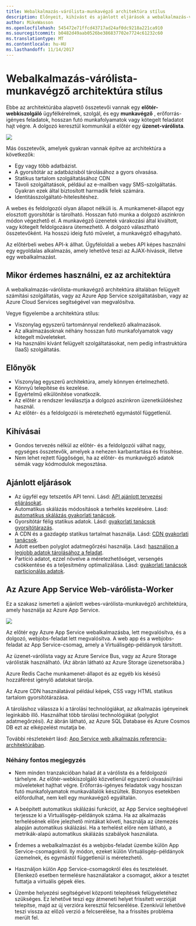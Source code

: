 ```yaml
---
title: Webalkalmazás-várólista-munkavégző architektúra stílus
description: Előnyeit, kihívást és ajánlott eljárások a webalkalmazás-várólista-munkavégző architektúrák ismerteti az Azure-on
author: MikeWasson
ms.openlocfilehash: 545472e71ffcd43717ad24af0dc9218a221ca910
ms.sourcegitcommit: b0482d49aab0526be386837702e7724c61232c60
ms.translationtype: MT
ms.contentlocale: hu-HU
ms.lasthandoff: 11/14/2017
---
```

# <a name="web-queue-worker-architecture-style"></a>Webalkalmazás-várólista-munkavégző architektúra stílus

Ebbe az architektúrába alapvető összetevői vannak egy **előtér-webkiszolgáló** ügyfélkérelmek, szolgál, és egy **munkavégző** , erőforrás-igényes feladatok, hosszan futó munkafolyamatok vagy kötegelt feladatot hajt végre.  A dolgozó keresztül kommunikál a előtér egy **üzenet-várólista**.  

![](./images/web-queue-worker-logical.svg)

Más összetevők, amelyek gyakran vannak építve az architektúra a következők:

- Egy vagy több adatbázist. 
- A gyorsítótár az adatbázisból tárolásához a gyors olvasása.
- Statikus tartalom szolgáltatásához CDN
- Távoli szolgáltatások, például az e-mailben vagy SMS-szolgáltatás. Gyakran ezek által biztosított harmadik felek számára.
- Identitásszolgáltató-hitelesítéshez.

A webes és feldolgozói olyan állapot nélküli is. A munkamenet-állapot egy elosztott gyorsítótár is tárolható. Hosszan futó munka a dolgozó aszinkron módon végezhető el. A munkavégző üzenetek várakozási által kiváltott, vagy kötegelt feldolgozásra ütemezhető. A dolgozó választható összetevőként. Ha hosszú ideig futó művelet, a munkavégző elhagyható.  

Az előtérbeli webes API-k állhat. Ügyféloldali a webes API képes használni egy egyoldalas alkalmazás, amely lehetővé teszi az AJAX-hívások, illetve egy webalkalmazást.

## <a name="when-to-use-this-architecture"></a>Mikor érdemes használni, ez az architektúra

A webalkalmazás-várólista-munkavégző architektúra általában felügyelt számítási szolgáltatás, vagy az Azure App Service szolgáltatásban, vagy az Azure Cloud Services segítségével van megvalósítva. 

Vegye figyelembe a architektúra stílus:

- Viszonylag egyszerű tartománnyal rendelkező alkalmazások.
- Az alkalmazásoknak néhány hosszan futó munkafolyamatok vagy kötegelt műveleteket.
- Ha használni kívánt felügyelt szolgáltatásokat, nem pedig infrastruktúra (IaaS) szolgáltatás.

## <a name="benefits"></a>Előnyök

- Viszonylag egyszerű architektúra, amely könnyen értelmezhető.
- Könnyű telepítése és kezelése.
- Egyértelmű elkülönítése vonatkozik.
- Az előtér a rendszer leválasztja a dolgozó aszinkron üzenetküldéshez használ.
- Az előtér- és a feldolgozói is méretezhető egymástól függetlenül.

## <a name="challenges"></a>Kihívásai

- Gondos tervezés nélkül az előtér- és a feldolgozói válhat nagy, egységes összetevők, amelyek a nehezen karbantartása és frissítése.
- Nem lehet rejtett függőségei, ha az előtér- és munkavégző adatok sémák vagy kódmodulok megosztása. 

## <a name="best-practices"></a>Ajánlott eljárások

- Az ügyfél egy tetszetős API tenni. Lásd: [API ajánlott tervezési eljárásokat][api-design].
- Automatikus skálázás módosítások a terhelés kezelésére. Lásd: [automatikus skálázás gyakorlati tanácsok][autoscaling].
- Gyorsítótár félig statikus adatok. Lásd: [gyakorlati tanácsok gyorsítótárazás][caching].
- A CDN és a gazdagép statikus tartalmat használja. Lásd: [CDN gyakorlati tanácsok][cdn].
- Adott esetben polyglot adatmegőrzési használja. Lásd: [használjon a legjobb adatok tárolásához a feladat][polyglot].
- Partíció adatot, ezzel növelve a méretezhetőséget, versengés csökkentése és a teljesítmény optimalizálása. Lásd: [gyakorlati tanácsok particionálás adatok][data-partition].


## <a name="web-queue-worker-on-azure-app-service"></a>Az Azure App Service Web-várólista-Worker

Ez a szakasz ismerteti a ajánlott webes-várólista-munkavégző architektúra, amely használja az Azure App Service. 

![](./images/web-queue-worker-physical.png)

Az előtér egy Azure App Service webalkalmazásba, lett megvalósítva, és a dolgozó, webjobs-feladat lett megvalósítva. A web app és a webjobs-feladat az App Service-csomag, amely a Virtuálisgép-példányok társított. 

Az üzenet-várólista vagy az Azure Service Bus, vagy az Azure Storage várólisták használható. (Az ábrán látható az Azure Storage üzenetsorába.)

Azure Redis Cache munkamenet-állapot és az egyéb kis késésű hozzáférést igénylő adatokat tárolja.

Az Azure CDN használatával például képek, CSS vagy HTML statikus tartalom gyorsítótárazása.

A tároláshoz válassza ki a tárolási technológiákat, az alkalmazás igényeinek leginkább illő. Használhat több tárolási technológiákat (polyglot adatmegőrzési). Az ábrán látható, az Azure SQL Database és Azure Cosmos DB ezt az elképzelést mutatja be.  

További részletekért lásd: [App Service web alkalmazás referencia-architektúrában][scalable-web-app].

### <a name="additional-considerations"></a>Néhány fontos megjegyzés

- Nem minden tranzakcióban halad át a várólista és a feldolgozói tárhelyre. Az előtér-webkiszolgáló közvetlenül egyszerű olvasási/írási műveleteket hajthat végre. Erőforrás-igényes feladatok vagy hosszan futó munkafolyamatok munkavállalók készültek. Bizonyos esetekben előfordulhat, nem kell egy munkavégző egyáltalán.

- A beépített automatikus skálázási funkciót, az App Service segítségével terjessze ki a Virtuálisgép-példányok száma. Ha az alkalmazás terhelésének előre jelezhető mintákat követi, használja az ütemezés alapján automatikus skálázási. Ha a terhelést előre nem látható, a metrikák-alapú automatikus skálázás szabályok használata.      

- Érdemes a webalkalmazást és a webjobs-feladat üzembe külön App Service-csomagokról. Ily módon, ezeket külön Virtuálisgép-példányok üzemelnek, és egymástól függetlenül is méretezhető. 

- Használjon külön App Service-csomagokról éles és tesztelését. Ellenkező esetben termelésre használatakor a csomagot, akkor a tesztet futtatja a virtuális gépek éles.

- Üzembe helyezési segítségével központi telepítések felügyeletéhez szükséges. Ez lehetővé teszi egy átmeneti helyet frissített verzióját telepítse, majd az új verzióra keresztül felcserélése. Ezenkívül lehetővé teszi vissza az előző verzió a felcserélése, ha a frissítés probléma merült fel.

<!-- links -->

[api-design]: ../../best-practices/api-design.md
[autoscaling]: ../../best-practices/auto-scaling.md
[caching]: ../../best-practices/caching.md
[cdn]: ../../best-practices/cdn.md
[data-partition]: ../../best-practices/data-partitioning.md
[polyglot]: ../design-principles/use-the-best-data-store.md
[scalable-web-app]: ../../reference-architectures/app-service-web-app/scalable-web-app.md